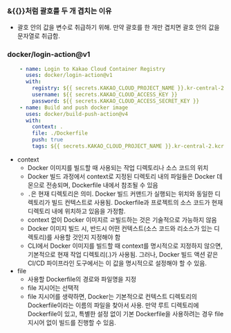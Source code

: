 ### &{{}}처럼 괄호를 두 개 겹치는 이유
- 괄호 안의 값을 변수로 취급하기 위해. 만약 괄호를 한 개만 겹치면 괄호 안의 값을 문자열로 취급함.

### docker/login-action@v1
```yml
    - name: Login to Kakao Cloud Container Registry
      uses: docker/login-action@v1
      with:
        registry: ${{ secrets.KAKAO_CLOUD_PROJECT_NAME }}.kr-central-2.kcr.dev
        username: ${{ secrets.KAKAO_CLOUD_ACCESS_KEY }}
        password: ${{ secrets.KAKAO_CLOUD_ACCESS_SECRET_KEY }}
    - name: Build and push docker image
      uses: docker/build-push-action@v4
      with:
        context: .
        file: ./Dockerfile
        push: true
        tags: ${{ secrets.KAKAO_CLOUD_PROJECT_NAME }}.kr-central-2.kcr.dev/${{ secrets.KAKAO_CLOUD_REPOSITORY_NAME }}/lifebook:latest
```
- context
    - Docker 이미지를 빌드할 때 사용되는 작업 디렉토리나 소스 코드의 위치
    - Docker 빌드 과정에서 context로 지정된 디렉토리 내의 파일들은 Docker 데몬으로 전송되며, Dockerfile 내에서 참조될 수 있음
    - `.`은 현재 디렉토리은 의미. Docker 빌드 커맨드가 실행되는 위치와 동일한 디렉토리가 빌드 컨텍스트로 사용됨. Dockerfile과 프로젝트의 소스 코드가 현재 디렉토리 내에 위치하고 있음을 가정함.
    - context 없이 Docker 이미지르 ㄹ빌드하는 것은 기술적으로 가능하지 않음
    - Docker 이미지 빌드 시, 반드시 어떤 컨텍스트(소스 코드와 리소스가 있는 디렉토리)를 사용할 것인지 지정해야 함
    - CLI에서 Docker 이미지를 빌드할 때 context를 명시적으로 지정하지 않으면, 기본적으로 현재 작업 디렉토리(.)가 사용됨. 그러나, Docker 빌드 액션 같은 CI/CD 파이프라인 도구에서는 이 값을 명시적으로 설정해야 할 수 있음.
- file
    - 사용할 Dockerfile의 경로와 파일명을 지정
    - file 지시어는 선택적
    - file 지시어를 생략하면, Docker는 기본적으로 컨텍스트 디렉토리의 Dockerfile이라는 이름의 파일을 찾아서 사용. 만약 루트 디렉토리에 Dockerfile이 있고, 특별한 설정 없이 기본 Dockerfile을 사용하려는 경우 file 지시어 없이 빌드를 진행할 수 있음.
    